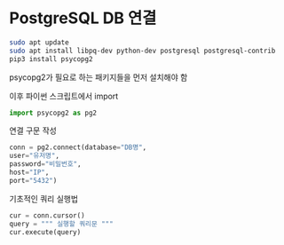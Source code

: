 # PostgreSQL DB 연결

```bash
sudo apt update
sudo apt install libpq-dev python-dev postgresql postgresql-contrib
pip3 install psycopg2
```

psycopg2가 필요로 하는 패키지들을 먼저 설치해야 함

이후 파이썬 스크립트에서 import

```python
import psycopg2 as pg2 
```

연결 구문 작성 

```python
conn = pg2.connect(database="DB명", 
user="유저명",
password="비밀번호",
host="IP",
port="5432")
```

기초적인 쿼리 실행법

```python
cur = conn.cursor() 
query = """ 실행할 쿼리문 """
cur.execute(query)
```

